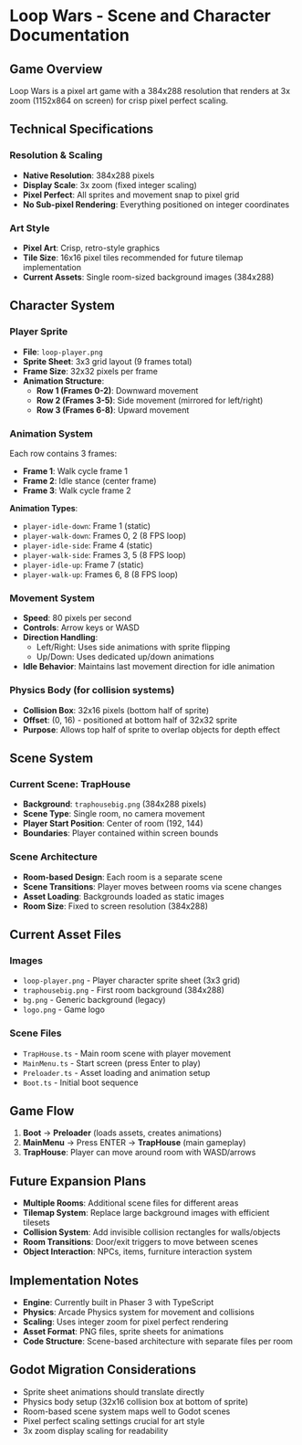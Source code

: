 # Loop Wars - Scene and Character Documentation

## Game Overview
Loop Wars is a pixel art game with a 384x288 resolution that renders at 3x zoom (1152x864 on screen) for crisp pixel perfect scaling.

## Technical Specifications

### Resolution & Scaling
- **Native Resolution**: 384x288 pixels
- **Display Scale**: 3x zoom (fixed integer scaling)
- **Pixel Perfect**: All sprites and movement snap to pixel grid
- **No Sub-pixel Rendering**: Everything positioned on integer coordinates

### Art Style
- **Pixel Art**: Crisp, retro-style graphics
- **Tile Size**: 16x16 pixel tiles recommended for future tilemap implementation
- **Current Assets**: Single room-sized background images (384x288)

## Character System

### Player Sprite
- **File**: `loop-player.png`
- **Sprite Sheet**: 3x3 grid layout (9 frames total)
- **Frame Size**: 32x32 pixels per frame
- **Animation Structure**:
  - **Row 1 (Frames 0-2)**: Downward movement
  - **Row 2 (Frames 3-5)**: Side movement (mirrored for left/right)
  - **Row 3 (Frames 6-8)**: Upward movement

### Animation System
Each row contains 3 frames:
- **Frame 1**: Walk cycle frame 1
- **Frame 2**: Idle stance (center frame)
- **Frame 3**: Walk cycle frame 2

**Animation Types**:
- `player-idle-down`: Frame 1 (static)
- `player-walk-down`: Frames 0, 2 (8 FPS loop)
- `player-idle-side`: Frame 4 (static)
- `player-walk-side`: Frames 3, 5 (8 FPS loop)
- `player-idle-up`: Frame 7 (static)
- `player-walk-up`: Frames 6, 8 (8 FPS loop)

### Movement System
- **Speed**: 80 pixels per second
- **Controls**: Arrow keys or WASD
- **Direction Handling**: 
  - Left/Right: Uses side animations with sprite flipping
  - Up/Down: Uses dedicated up/down animations
- **Idle Behavior**: Maintains last movement direction for idle animation

### Physics Body (for collision systems)
- **Collision Box**: 32x16 pixels (bottom half of sprite)
- **Offset**: (0, 16) - positioned at bottom half of 32x32 sprite
- **Purpose**: Allows top half of sprite to overlap objects for depth effect

## Scene System

### Current Scene: TrapHouse
- **Background**: `traphousebig.png` (384x288 pixels)
- **Scene Type**: Single room, no camera movement
- **Player Start Position**: Center of room (192, 144)
- **Boundaries**: Player contained within screen bounds

### Scene Architecture
- **Room-based Design**: Each room is a separate scene
- **Scene Transitions**: Player moves between rooms via scene changes
- **Asset Loading**: Backgrounds loaded as static images
- **Room Size**: Fixed to screen resolution (384x288)

## Current Asset Files

### Images
- `loop-player.png` - Player character sprite sheet (3x3 grid)
- `traphousebig.png` - First room background (384x288)
- `bg.png` - Generic background (legacy)
- `logo.png` - Game logo

### Scene Files
- `TrapHouse.ts` - Main room scene with player movement
- `MainMenu.ts` - Start screen (press Enter to play)
- `Preloader.ts` - Asset loading and animation setup
- `Boot.ts` - Initial boot sequence

## Game Flow
1. **Boot** → **Preloader** (loads assets, creates animations)
2. **MainMenu** → Press ENTER → **TrapHouse** (main gameplay)
3. **TrapHouse**: Player can move around room with WASD/arrows

## Future Expansion Plans
- **Multiple Rooms**: Additional scene files for different areas
- **Tilemap System**: Replace large background images with efficient tilesets
- **Collision System**: Add invisible collision rectangles for walls/objects
- **Room Transitions**: Door/exit triggers to move between scenes
- **Object Interaction**: NPCs, items, furniture interaction system

## Implementation Notes
- **Engine**: Currently built in Phaser 3 with TypeScript
- **Physics**: Arcade Physics system for movement and collisions
- **Scaling**: Uses integer zoom for pixel perfect rendering
- **Asset Format**: PNG files, sprite sheets for animations
- **Code Structure**: Scene-based architecture with separate files per room

## Godot Migration Considerations
- Sprite sheet animations should translate directly
- Physics body setup (32x16 collision box at bottom of sprite)
- Room-based scene system maps well to Godot scenes
- Pixel perfect scaling settings crucial for art style
- 3x zoom display scaling for readability